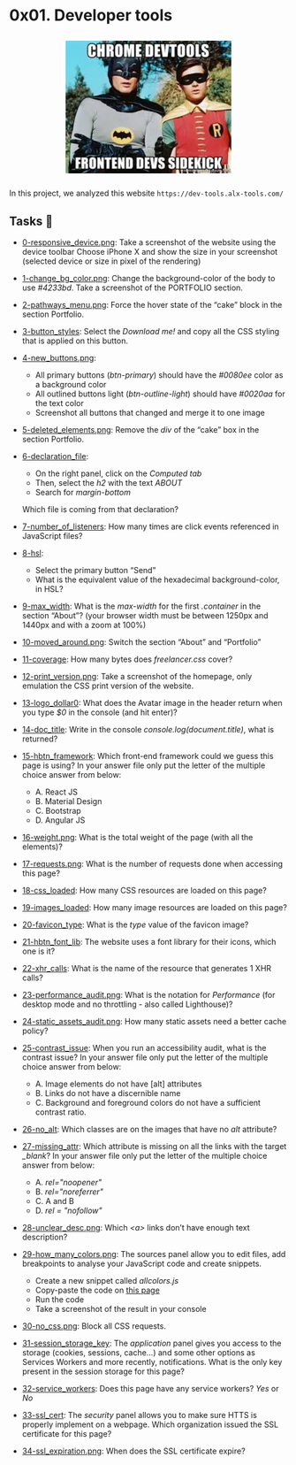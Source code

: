 # 0x01. Developer tools

<p align="center">
    <img src="./project-meme.jpeg"
        alt=""
        width="300"
        style="padding: 10px"
    >
</p>

In this project, we analyzed this website `https://dev-tools.alx-tools.com/`

## Tasks :page_with_curl:

- [0-responsive_device.png](./0-responsive_device.png): Take a screenshot of the website using the device toolbar Choose iPhone X and show the size in your screenshot (selected device or size in pixel of the rendering)

- [1-change_bg_color.png](./1-change_bg_color.png): Change the background-color of the body to use _#4233bd_. Take a screenshot of the PORTFOLIO section.

- [2-pathways_menu.png](./2-pathways_menu.png): Force the hover state of the “cake” block in the section Portfolio.

- [3-button_styles](./3-button_styles): Select the _Download me!_ and copy all the CSS styling that is applied on this button.

- [4-new_buttons.png](./4-new_buttons.png):

  - All primary buttons (_btn-primary_) should have the _#0080ee_ color as a background color
  - All outlined buttons light (_btn-outline-light_) should have _#0020aa_ for the text color
  - Screenshot all buttons that changed and merge it to one image

- [5-deleted_elements.png](./5-deleted_elements.png): Remove the _div_ of the “cake” box in the section Portfolio.

- [6-declaration_file](./6-declaration_file):

  - On the right panel, click on the _Computed tab_
  - Then, select the _h2_ with the text _ABOUT_
  - Search for _margin-bottom_

  Which file is coming from that declaration?

- [7-number_of_listeners](./7-number_of_listeners): How many times are click events referenced in JavaScript files?

- [8-hsl](./8-hsl):

  - Select the primary button “Send”
  - What is the equivalent value of the hexadecimal background-color, in HSL?

- [9-max_width](./9-max_width): What is the _max-width_ for the first _.container_ in the section “About”? (your browser width must be between 1250px and 1440px and with a zoom at 100%)

- [10-moved_around.png](./10-moved_around.png): Switch the section “About” and “Portfolio”

- [11-coverage](./11-coverage): How many bytes does _freelancer.css_ cover?

- [12-print_version.png](./12-print_version.png): Take a screenshot of the homepage, only emulation the CSS print version of the website.

- [13-logo_dollar0](./13-logo_dollar0): What does the Avatar image in the header return when you type _$0_ in the console (and hit enter)?

- [14-doc_title](./14-doc_title): Write in the console _console.log(document.title)_, what is returned?

- [15-hbtn_framework](./15-hbtn_framework): Which front-end framework could we guess this page is using? In your answer file only put the letter of the multiple choice answer from below:

  - A. React JS
  - B. Material Design
  - C. Bootstrap
  - D. Angular JS

- [16-weight.png](./16-weight.png): What is the total weight of the page (with all the elements)?

- [17-requests.png](./17-requests.png): What is the number of requests done when accessing this page?

- [18-css_loaded](./18-css_loaded): How many CSS resources are loaded on this page?

- [19-images_loaded](./19-images_loaded): How many image resources are loaded on this page?

- [20-favicon_type](./20-favicon_type): What is the _type_ value of the favicon image?

- [21-hbtn_font_lib](./21-hbtn_font_lib): The website uses a font library for their icons, which one is it?

- [22-xhr_calls](./22-xhr_calls): What is the name of the resource that generates 1 XHR calls?

- [23-performance_audit.png](./23-performance_audit.png): What is the notation for _Performance_ (for desktop mode and no throttling - also called Lighthouse)?

- [24-static_assets_audit.png](./24-static_assets_audit.png): How many static assets need a better cache policy?

- [25-contrast_issue](./25-contrast_issue): When you run an accessibility audit, what is the contrast issue? In your answer file only put the letter of the multiple choice answer from below:

  - A. Image elements do not have [alt] attributes
  - B. Links do not have a discernible name
  - C. Background and foreground colors do not have a sufficient contrast ratio.

- [26-no_alt](./26-no_alt): Which classes are on the images that have no _alt_ attribute?

- [27-missing_attr](./27-missing_attr): Which attribute is missing on all the links with the target _\_blank_? In your answer file only put the letter of the multiple choice answer from below:

  - A. _rel="noopener"_
  - B. _rel="noreferrer"_
  - C. A and B
  - D. _rel = "nofollow"_

- [28-unclear_desc.png](./28-unclear_desc.png): Which _\<a\>_ links don’t have enough text description?

- [29-how_many_colors.png](./29-how_many_colors.png): The sources panel allow you to edit files, add breakpoints to analyse your JavaScript code and create snippets.

  - Create a new snippet called _allcolors.js_
  - Copy-paste the code on [this page](https://github.com/bgrins/devtools-snippets/blob/master/snippets/allcolors/allcolors.js)
  - Run the code
  - Take a screenshot of the result in your console

- [30-no_css.png](./30-no_css.png): Block all CSS requests.

- [31-session_storage_key](./31-session_storage_key): The _application_ panel gives you access to the storage (cookies, sessions, cache…) and some other options as Services Workers and more recently, notifications. What is the only key present in the session storage for this page?

- [32-service_workers](./32-service_workers): Does this page have any service workers? _Yes_ or _No_

- [33-ssl_cert](./33-ssl_cert): The _security_ panel allows you to make sure HTTS is properly implement on a webpage. Which organization issued the SSL certificate for this page?

- [34-ssl_expiration.png](./34-ssl_expiration.png): When does the SSL certificate expire?
